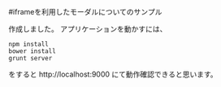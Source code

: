 #iframeを利用したモーダルについてのサンプル

作成しました。
アプリケーションを動かすには、

```
npm install
bower install
grunt server
```

をすると http://localhost:9000
にて動作確認できると思います。
